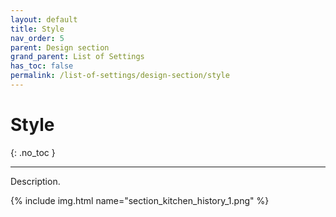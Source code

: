```yaml
---
layout: default
title: Style
nav_order: 5
parent: Design section
grand_parent: List of Settings
has_toc: false
permalink: /list-of-settings/design-section/style
---
```


# Style
{: .no_toc }

---

Description.

{% include img.html name="section_kitchen_history_1.png" %}